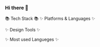 ### Hi there 👋
📚 Tech Stack 📚
✨ Platforms & Languages ✨

   
   

✨ Design Tools ✨

  

✨ Most used Langueges ✨
